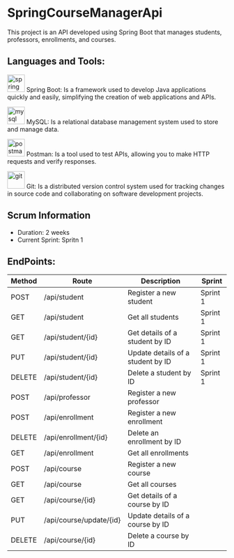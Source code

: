 # SpringCourseManagerApi

This project is an API developed using Spring Boot that manages students, professors, enrollments, and courses.

## Languages and Tools:
<p>
  <img src="https://www.vectorlogo.zone/logos/springio/springio-icon.svg" alt="spring boot" width="40" height="40"/> 
  Spring Boot: Is a framework used to develop Java applications quickly and easily, simplifying the creation of web applications and APIs.
</p>
<p>
  <img src="https://www.vectorlogo.zone/logos/mysql/mysql-official.svg" alt="mysql" width="40" height="40"/> 
  MySQL: Is a relational database management system used to store and manage data.
</p>
<p>
  <img src="https://www.vectorlogo.zone/logos/getpostman/getpostman-icon.svg" alt="postman" width="40" height="40"/> 
  Postman: Is a tool used to test APIs, allowing you to make HTTP requests and verify responses.
</p>
<p>
  <img src="https://www.vectorlogo.zone/logos/git-scm/git-scm-icon.svg" alt="git" width="40" height="40"/> 
  Git: Is a distributed version control system used for tracking changes in source code and collaborating on software development projects.
</p>

## Scrum Information
- Duration: 2 weeks
- Current Sprint: Spritn 1

## EndPoints:

| Method | Route                      | Description                            | Sprint      |
| ------ | -------------------------- | -------------------------------------- | ----------- |
| POST   | /api/student               | Register a new student                | Sprint 1    |
| GET    | /api/student               | Get all students                      | Sprint 1    |
| GET    | /api/student/{id}          | Get details of a student by ID        | Sprint 1    |
| PUT    | /api/student/{id}          | Update details of a student by ID     | Sprint 1    |
| DELETE | /api/student/{id}          | Delete a student by ID                | Sprint 1    |
| POST   | /api/professor             | Register a new professor              |             |
| POST   | /api/enrollment            | Register a new enrollment             |             |
| DELETE | /api/enrollment/{id}       | Delete an enrollment by ID            |             |
| GET    | /api/enrollment            | Get all enrollments                   |             |
| POST   | /api/course                | Register a new course                 |             |
| GET    | /api/course                | Get all courses                       |             |
| GET    | /api/course/{id}           | Get details of a course by ID         |             |
| PUT    | /api/course/update/{id}    | Update details of a course by ID      |             |
| DELETE | /api/course/{id}           | Delete a course by ID                 |             |


